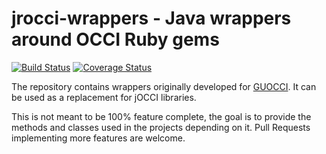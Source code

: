 # jrocci-wrappers - Java wrappers around OCCI Ruby gems
[![Build Status](https://travis-ci.org/Majlen/jrocci-wrappers.svg?branch=master)](https://travis-ci.org/Majlen/jrocci-wrappers)
[![Coverage Status](https://coveralls.io/repos/github/Majlen/jrocci-wrappers/badge.svg?branch=master)](https://coveralls.io/github/Majlen/jrocci-wrappers?branch=master)

The repository contains wrappers originally developed for [GUOCCI](https://github.com/Majlen/guocci).
It can be used as a replacement for jOCCI libraries.

This is not meant to be 100% feature complete, the goal is to provide the methods and classes used in the projects depending on it.
Pull Requests implementing more features are welcome.
